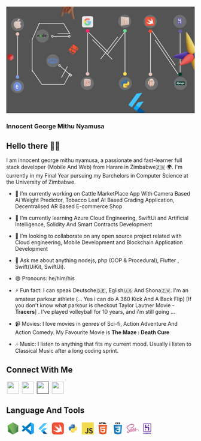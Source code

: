 [![Header](https://github.com/innocent-george-mithu-nyamusa/innocent-george-mithu-nyamusa/blob/0dd8ea08a040b34cc2ebc353047f5ff982e5d508/images/background-image.jpg "Header")](http://nyamusa.tech/)

### Innocent George Mithu Nyamusa

## Hello there 🖐🏽
I am innocent george mithu nyamusa, a passionate and fast-learner full stack developer (Mobile And Web) from Harare in Zimbabwe🇿🇼 🌍. I'm currently in my Final Year pursuing my Barchelors in Computer Science at the University of Zimbabwe.


- 🔭 I’m currently working on Cattle MarketPlace App With Camera Based Ai Weight Predictor, Tobacco Leaf AI Based Grading Application, Decentralised AR Based E-commerce Shop

- 🌱 I’m currently learning Azure Cloud Engineering, SwiftUi and Artificial Intelligence, Solidity And Smart Contracts Development

- 👯 I’m looking to collaborate on any open source project related with Cloud engineering, Mobile Development and Blockchain Application Development

- 💬 Ask me about anything nodejs, php (OOP & Procedural), Flutter , Swift(UiKit, SwiftUi).

- 😄 Pronouns: he/him/his

- ⚡ Fun fact: I can speak Deutsche🇩🇪, Eglish🇺🇸 And Shona🇿🇼. I'm an amateur parkour athlete (... Yes i can do A 360 Kick And A Back Flip) [If you don't know what parkour is checkout Taylor Lautner Movie - **Tracers**] . I've played volleyball for 10 years, and i'm still going ...

- 📹 Movies: I love movies in genres of Sci-fi, Action Adventure And Action Comedy. My Favourite Movie is **The Maze : Death Cure**

- 🎶 Music: I listen to anything that fits my current mood. Usually i listen to Classical Music after a long coding sprint.

## Connect With Me 
[<img height="32" style="margin: 2px;" width="32" src="https://cdn.jsdelivr.net/npm/simple-icons@6.13.0/icons/instagram.svg">](https://www.instagram.com/invites/contact/?i=12cpffknvhqxi&utm_content=loqys52)
[<img height="32" width="32" style="margin: 2px;" src="https://cdn.jsdelivr.net/npm/simple-icons@6.13.0/icons/linkedin.svg">](https://www.linkedin.com/in/george-innocent-mithu-nyamusa/)
[<img height="32" width="32" style="margin: 2px;" src="https://cdn.jsdelivr.net/npm/simple-icons@6.13.0/icons/twitter.svg">]()
[<img height="32" width="32" style="margin: 2px;" src="https://cdn.jsdelivr.net/npm/simple-icons@6.13.0/icons/devdotto.svg">](https://dev.to/innocentgeorgemithunyamusa)


## Language And Tools
<img height="32" style="margin: 2px;" width="32" src="https://raw.githubusercontent.com/github/explore/80688e429a7d4ef2fca1e82350fe8e3517d3494d/topics/nodejs/nodejs.png">
<img style="margin: 2px;" height="32" width="32" src="https://raw.githubusercontent.com/github/explore/bbd48b997e8d0bef63f676eca4da5e1f76487b56/topics/visual-studio-code/visual-studio-code.png"  />
<img style="margin: 2px;" height="32" width="32" src="https://raw.githubusercontent.com/github/explore/bbd48b997e8d0bef63f676eca4da5e1f76487b56/topics/flutter/flutter.png" />
<img style="margin: 2px;" height="32" width="32" src="https://raw.githubusercontent.com/github/explore/bbd48b997e8d0bef63f676eca4da5e1f76487b56/topics/swift/swift.png" />
<img style="margin: 2px;" height="32" width="32" src="https://raw.githubusercontent.com/github/explore/bbd48b997e8d0bef63f676eca4da5e1f76487b56/topics/python/python.png" />
<img style="margin: 2px;" height="32" width="32" src="https://raw.githubusercontent.com/github/explore/bbd48b997e8d0bef63f676eca4da5e1f76487b56/topics/javascript/javascript.png" />
<img style="margin: 2px;" height="32" width="32" src="https://raw.githubusercontent.com/github/explore/bbd48b997e8d0bef63f676eca4da5e1f76487b56/topics/html/html.png" />
<img style="margin: 2px;" height="32" width="32" src="https://raw.githubusercontent.com/github/explore/bbd48b997e8d0bef63f676eca4da5e1f76487b56/topics/css/css.png" />
<img style="margin: 2px;" height="32" width="32" src="https://raw.githubusercontent.com/github/explore/bbd48b997e8d0bef63f676eca4da5e1f76487b56/topics/sass/sass.png" />
<img style="margin: 2px;" height="32" width="32" src="https://raw.githubusercontent.com/github/explore/bbd48b997e8d0bef63f676eca4da5e1f76487b56/topics/heroku/heroku.png" />

<!--
**innocent-george-mithu-nyamusa/innocent-george-mithu-nyamusa** is a ✨ _special_ ✨ repository because its `README.md` (this file) appears on your GitHub profile.

Here are some ideas to get you started:

- 🔭 I’m currently working on ...
- 🌱 I’m currently learning ...
- 👯 I’m looking to collaborate on ...
- 🤔 I’m looking for help with ...
- 💬 Ask me about ...
- 📫 How to reach me: ...
- 😄 Pronouns: ...
- ⚡ Fun fact: ...
-->
